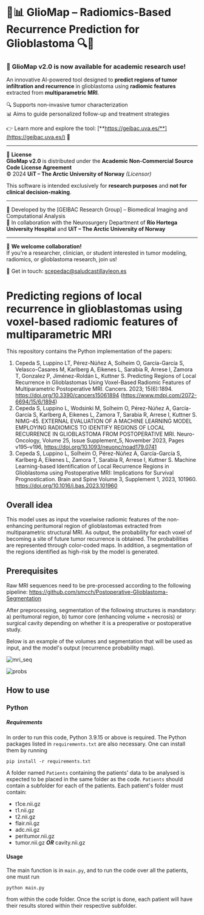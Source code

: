 # 🧠📊 **GlioMap – Radiomics-Based Recurrence Prediction for Glioblastoma** 🔍🧬

### 🚀 **GlioMap v2.0** is now available for academic research use!

An innovative AI-powered tool designed to **predict regions of tumor infiltration and recurrence** in glioblastoma using **radiomic features** extracted from **multiparametric MRI**.

🔍 Supports non-invasive tumor characterization  
📊 Aims to guide personalized follow-up and treatment strategies

👉 Learn more and explore the tool: [**https://geibac.uva.es/**](https://geibac.uva.es/) 🔗

---

🔐 **License**  
**GlioMap v2.0** is distributed under the **Academic Non-Commercial Source Code License Agreement**  
© 2024 **UiT – The Arctic University of Norway** *(Licensor)*

This software is intended exclusively for **research purposes** and **not for clinical decision-making**.

---

🧠 Developed by the [GEIBAC Research Group] – Biomedical Imaging and Computational Analysis  
🏥 In collaboration with the Neurosurgery Department of **Río Hortega University Hospital** and **UiT – The Arctic University of Norway**

---

💬 **We welcome collaboration!**  
If you're a researcher, clinician, or student interested in tumor modeling, radiomics, or glioblastoma research, join us!

📧 Get in touch: [scepedac@saludcastillayleon.es](scepedac@saludcastillayleon.e)



# Predicting regions of local recurrence in glioblastomas using voxel-based radiomic features of multiparametric MRI

This repository contains the Python implementation of the papers: 
1) Cepeda S, Luppino LT, Pérez-Núñez A, Solheim O, García-García S, Velasco-Casares M, Karlberg A, Eikenes L, Sarabia R, Arrese I, Zamora T, Gonzalez P, Jiménez-Roldán L, Kuttner S. Predicting Regions of Local Recurrence in Glioblastomas Using Voxel-Based Radiomic Features of Multiparametric Postoperative MRI. Cancers. 2023; 15(6):1894. https://doi.org/10.3390/cancers15061894 (https://www.mdpi.com/2072-6694/15/6/1894)
2) Cepeda S, Luppino L, Wodsinki M, Solheim O, Pérez-Núñez A, García-García S, Karlberg A, Eikenes L, Zamora T, Sarabia R, Arrese I, Kuttner S. NIMG-45. EXTERNAL EVALUATION OF A MACHINE LEARNING MODEL EMPLOYING RADIOMICS TO IDENTIFY REGIONS OF LOCAL RECURRENCE IN GLIOBLASTOMA FROM POSTOPERATIVE MRI. Neuro-Oncology, Volume 25, Issue Supplement_5, November 2023, Pages v195–v196, https://doi.org/10.1093/neuonc/noad179.0741
3) Cepeda S, Luppino L, Solheim O, Pérez-Núñez A, García-García S, Karlberg A, Eikenes L, Zamora T, Sarabia R, Arrese I, Kuttner S. Machine Learning-based Identification of Local Recurrence Regions in Glioblastoma using Postoperative MRI: Implications for Survival Prognostication. Brain and Spine Volume 3, Supplement 1, 2023, 101960. https://doi.org/10.1016/j.bas.2023.101960

## Overall idea

This model uses as input the voxelwise radiomic features of the non-enhancing peritumoral region of glioblastomas extracted from multiparametric structural MRI. As output, the probability for each voxel of becoming a site of future tumor recurrence is obtained. The probabilities are represented through color-coded maps. In addition, a segmentation of the regions identified as high-risk by the model is generated.

## Prerequisites

Raw MRI sequences need to be pre-processed according to the following pipeline: https://github.com/smcch/Postoperative-Glioblastoma-Segmentation

After preprocessing, segmentation of the following structures is mandatory: a) peritumoral region, b) tumor core (enhancing volume + necrosis) or surgical cavity depending on whether it is a preoperative or postoperative study.

Below is an example of the volumes and segmentation that will be used as input, and the model's output (recurrence probability map).
 
![mri_seq](https://user-images.githubusercontent.com/87584415/232340667-c31257a7-b5dc-4e88-8808-c87eae353812.jpg)

![probs](https://user-images.githubusercontent.com/87584415/232340674-2867bfeb-de14-4b11-b0a3-3406db851b65.jpg)

## How to use

### Python

##### Requirements

In order to run this code, Python 3.9.15 or above is required. The Python packages listed in `requirements.txt` are also necessary. One can install them by running
```
pip install -r requirements.txt
```

A folder named `Patients` containing the patients' data to be analysed is expected to be placed in the same folder as the code. `Patients` should contain a subfolder for each of the patients. Each patient's folder must contain:

* t1ce.nii.gz
* t1.nii.gz
* t2.nii.gz
* flair.nii.gz
* adc.nii.gz
* peritumor.nii.gz
* tumor.nii.gz **_OR_** cavity.nii.gz


#### Usage

The main function is in `main.py`, and to run the code over all the patients, one must run 
```
python main.py
```
from within the code folder. Once the script is done, each patient will have their results stored within their respective subfolder.


